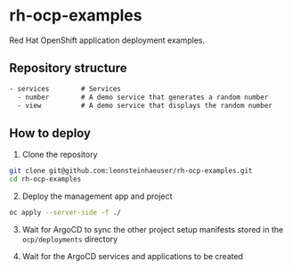 # rh-ocp-examples

Red Hat OpenShift application deployment examples.

## Repository structure

```txt
- services        # Services
  - number        # A demo service that generates a random number
  - view          # A demo service that displays the random number
```

## How to deploy

1. Clone the repository

```bash
git clone git@github.com:leonsteinhaeuser/rh-ocp-examples.git
cd rh-ocp-examples
```

2. Deploy the management app and project

```bash
oc apply --server-side -f ./
```

3. Wait for ArgoCD to sync the other project setup manifests stored in the `ocp/deployments` directory

4. Wait for the ArgoCD services and applications to be created
